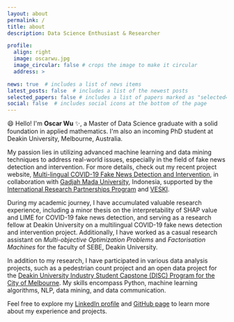 ```yaml
---
layout: about
permalink: /
title: about
description: Data Science Enthusiast & Researcher

profile:
  align: right
  image: oscarwu.jpg
  image_circular: false # crops the image to make it circular
  address: >

news: true  # includes a list of news items
latest_posts: false  # includes a list of the newest posts
selected_papers: false # includes a list of papers marked as "selected={true}"
social: false  # includes social icons at the bottom of the page
---
```




:smile: Hello! I'm **Oscar Wu** :sparkles:, a Master of Data Science graduate with a solid foundation in applied mathematics. I'm also an incoming PhD student at Deakin University, Melbourne, Australia.

My passion lies in utilizing advanced machine learning and data mining techniques to address real-world issues, especially in the field of fake news detection and intervention. For more details, check out my recent project website, [Multi-lingual COVID-19 Fake News Detection and Intervention](https://counterinfodemic.org), in collaboration with [Gadjah Mada University](https://ugm.ac.id/en/), Indonesia, supported by the [International Research Partnerships Program](https://www.studymelbourne.vic.gov.au/industry/programs/research-partnerships) and [VESKI](https://www.veski.org.au/people/xiao-liu/).

During my academic journey, I have accumulated valuable research experience, including a minor thesis on the interpretability of SHAP value and LIME for COVID-19 fake news detection, and serving as a research fellow at Deakin University on a multilingual COVID-19 fake news detection and intervention project. Additionally, I have worked as a casual research assistant on *Multi-objective Optimization Problems* and *Factorisation Machines* for the faculty of SEBE, Deakin University.

In addition to my research, I have participated in various data analysis projects, such as a pedestrian count project and an open data project for the [Deakin University Industry Student Capstone (DISC) Program for the City of Melbourne](https://github.com/Chameleon-company/MOP). My skills encompass Python, machine learning algorithms, NLP, data mining, and data communication.

Feel free to explore my [LinkedIn profile](https://www.linkedin.com/in/oscar-wu/) and [GitHub page](https://github.com/wuyoscar) to learn more about my experience and projects.









